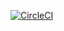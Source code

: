 [![CircleCI](https://circleci.com/gh/gustavonvp/SpringRecipeTest/tree/master.svg?style=svg)](https://circleci.com/gh/gustavonvp/SpringRecipeTest/tree/master)